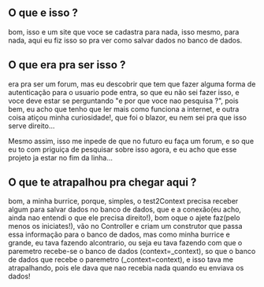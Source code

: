 ## O que e isso ?

bom, isso e um site que voce se cadastra para nada, isso mesmo, para nada, aqui eu fiz isso so pra ver como salvar dados no banco de dados.

## O que era pra ser isso ?

era pra ser um forum, mas eu descobrir que tem que fazer alguma forma de autenticação para o usuario pode entra, so que eu não sei fazer isso, e voce deve estar se perguntando "e por que voce nao pesquisa ?", pois bem, eu acho que tenho que ler mais como funciona a internet, e outra coisa atiçou minha curiosidade!, que foi o blazor, eu nem sei pra que isso serve direito...

Mesmo assim, isso me inpede de que no futuro eu faça um forum, e so que eu to com priguiça de pesquisar sobre isso agora, e eu acho que esse projeto ja estar no fim da linha...

## O que te atrapalhou pra chegar aqui ?

bom, a minha burrice, porque, simples, o test2Context precisa receber algum para salvar dados no banco de dados, que e a conexão(eu acho, ainda nao entendi o que ele precisa direito!), bom oque o ajete faz(pelo menos os iniciates!), vão no Controller e criam um construtor que passa essa informação para o banco de dados, mas como minha burrice e grande, eu tava fazendo alcontrario, ou seja eu tava fazendo com que o paremetro recebe-se o banco de dados (context=_context), so que o banco de dados que recebe o paremetro (_context=context), e isso tava me atrapalhando, pois ele dava que nao recebia nada quando eu enviava os dados!